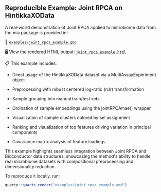 ## Reproducible Example: Joint RPCA on HintikkaXOData

A real-world demonstration of Joint RPCA applied to microbiome data from the mia package is provided in:

📄 [`examples/joint_rpca_example.qmd`](examples/joint_rpca_example.qmd)

🖥️ View the rendered HTML output:
[`joint_rpca_example.html`](examples/joint_rpca_example.html)

📋 This example includes:
- Direct usage of the HintikkaXOData dataset via a MultiAssayExperiment object

- Preprocessing with robust centered log-ratio (rclr) transformation

- Sample grouping into manual train/test sets

- Ordination of sample embeddings using the jointRPCAmae() wrapper

- Visualization of sample clusters colored by set assignment

- Ranking and visualization of top features driving variation in principal components

- Covariance matrix analysis of feature loadings

This example highlights seamless integration between Joint RPCA and Bioconductor data structures, showcasing the method's ability to handle real microbiome datasets with compositional preprocessing and dimensionality reduction.

To reproduce it locally, run:

```r
quarto::quarto_render("examples/joint_rpca_example.qmd")
